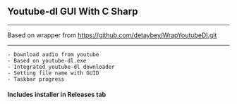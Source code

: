 ﻿## Youtube-dl GUI With C Sharp
********************************************************************
Based on wrapper from https://github.com/detaybey/WrapYoutubeDl.git
********************************************************************
	- Download audio from youtube
	- Based on youtube-dl.exe
	- Integrated youtube-dl downloader
	- Setting file name with GUID
	- Taskbar progress

#### Includes installer in Releases tab